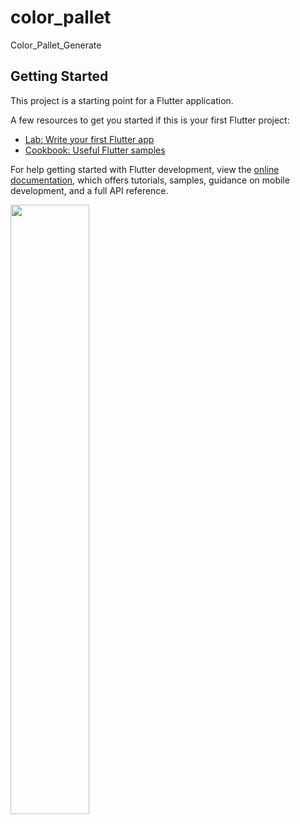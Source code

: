 # color_pallet

Color_Pallet_Generate

## Getting Started

This project is a starting point for a Flutter application.

A few resources to get you started if this is your first Flutter project:

- [Lab: Write your first Flutter app](https://docs.flutter.dev/get-started/codelab)
- [Cookbook: Useful Flutter samples](https://docs.flutter.dev/cookbook)

For help getting started with Flutter development, view the
[online documentation](https://docs.flutter.dev/), which offers tutorials,
samples, guidance on mobile development, and a full API reference.

<p>
<img src = "https://user-images.githubusercontent.com/119835214/221122110-06ceb560-de6f-4ae1-b0f1-fe582f0f19b6.JPG" height = "50%" width = "50%">
</p>

